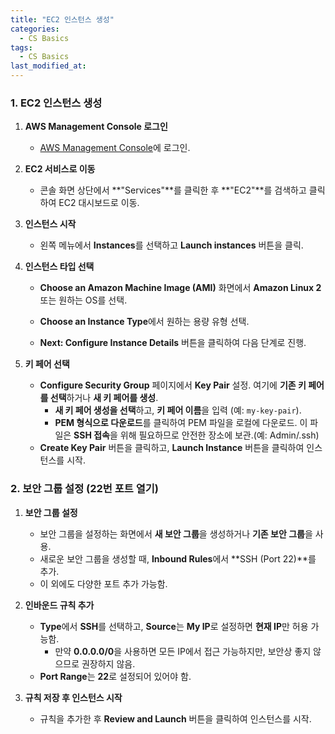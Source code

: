 ```yaml
---
title: "EC2 인스턴스 생성"
categories:
  - CS Basics
tags:
  - CS Basics
last_modified_at: 
---
```


### 1. EC2 인스턴스 생성

1. **AWS Management Console 로그인**
   - [AWS Management Console](https://aws.amazon.com/console/)에 로그인.

2. **EC2 서비스로 이동**
   - 콘솔 화면 상단에서 **"Services"**를 클릭한 후 **"EC2"**를 검색하고 클릭하여 EC2 대시보드로 이동.

3. **인스턴스 시작**
   - 왼쪽 메뉴에서 **Instances**를 선택하고 **Launch instances** 버튼을 클릭.

4. **인스턴스 타입 선택**
   - **Choose an Amazon Machine Image (AMI)** 화면에서 **Amazon Linux 2** 또는 원하는 OS를 선택.

   - **Choose an Instance Type**에서 원하는 용량 유형 선택.
   - **Next: Configure Instance Details** 버튼을 클릭하여 다음 단계로 진행.

5. **키 페어 선택**
   - **Configure Security Group** 페이지에서 **Key Pair** 설정. 여기에 **기존 키 페어를 선택**하거나 **새 키 페어를 생성**.
     - **새 키 페어 생성을 선택**하고, **키 페어 이름**을 입력 (예: `my-key-pair`).
     - **PEM 형식으로 다운로드**를 클릭하여 PEM 파일을 로컬에 다운로드. 이 파일은 **SSH 접속**을 위해 필요하므로 안전한 장소에 보관.(예: Admin/.ssh)
   - **Create Key Pair** 버튼을 클릭하고, **Launch Instance** 버튼을 클릭하여 인스턴스를 시작.

### 2. 보안 그룹 설정 (22번 포트 열기)

1. **보안 그룹 설정**
   - 보안 그룹을 설정하는 화면에서 **새 보안 그룹**을 생성하거나 **기존 보안 그룹**을 사용.
   - 새로운 보안 그룹을 생성할 때, **Inbound Rules**에서 **SSH (Port 22)**를 추가.
   - 이 외에도 다양한 포트 추가 가능함.

2. **인바운드 규칙 추가**
   - **Type**에서 **SSH**를 선택하고, **Source**는 **My IP**로 설정하면 **현재 IP**만 허용 가능함.
     - 만약 **0.0.0.0/0**을 사용하면 모든 IP에서 접근 가능하지만, 보안상 좋지 않으므로 권장하지 않음.
   - **Port Range**는 **22**로 설정되어 있어야 함.

3. **규칙 저장 후 인스턴스 시작**
   - 규칙을 추가한 후 **Review and Launch** 버튼을 클릭하여 인스턴스를 시작.
